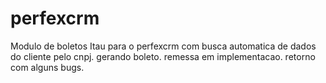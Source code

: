 # perfexcrm
Modulo de boletos Itau para o perfexcrm com busca automatica de dados do cliente pelo cnpj.
gerando boleto.
remessa em implementacao.
retorno com alguns bugs.

